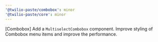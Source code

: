 ```yaml
---
'@twilio-paste/combobox': minor
'@twilio-paste/core': minor
---
```


[Combobox] Add a `MultiselectCombobox` component. Improve styling of Combobox menu items and improve the performance.
